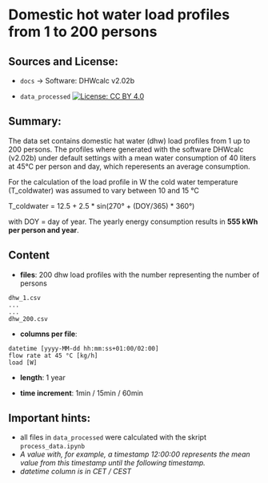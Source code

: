 # Domestic hot water load profiles from 1 to 200 persons

## Sources and License:

- `docs` -> Software: DHWcalc v2.02b

- `data_processed` [![License: CC BY 4.0](https://img.shields.io/badge/License-CC%20BY%204.0-lightgrey.svg)](https://creativecommons.org/licenses/by/4.0/)

## Summary:

The data set contains domestic hat water (dhw) load profiles from 1 up to 200 persons. The profiles where generated with the software DHWcalc (v2.02b) under default settings with a mean water consumption of 40 liters at 45°C per person and day, which reperesents an average consumption.

For the calculation of the load profile in W the cold water temperature (T_coldwater) was assumed to vary between 10 and 15 °C 

T_coldwater = 12.5 + 2.5 * sin(270° + (DOY/365) * 360°)

with DOY = day of year. The yearly energy consumption results in **555 kWh per person and year**.

## Content

* **files**: 200 dhw load profiles with the number representing the number of persons

```
dhw_1.csv
...
...
dhw_200.csv
```

* **columns per file**:

```
datetime [yyyy-MM-dd hh:mm:ss+01:00/02:00]
flow rate at 45 °C [kg/h]
load [W]
```

* **length**: 1 year

* **time increment**: 1min / 15min / 60min

## Important hints:

- all files in `data_processed` were calculated with the skript `process_data.ipynb`
- *A value with, for example, a timestamp 12:00:00 represents the mean value from this timestamp until the following timestamp.*
- *datetime column is in CET / CEST*
